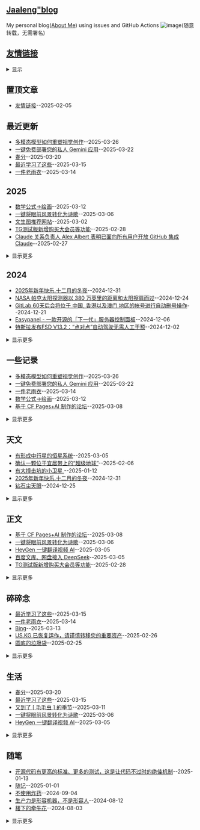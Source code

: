 ## [Jaaleng"blog](https://jaaleng.github.io/)
My personal blog([About Me](https://github.com/jaaleng/jaaleng.github.io/issues/1/)) using issues and GitHub Actions 
![image](https://github.com/user-attachments/assets/a168bf11-661e-4566-b042-7fc9544de528)(随意转载，无需署名)

## [友情链接](https://github.com/jaaleng/gitblog/issues/161)
<details><summary>显示</summary>
<table>
<thead>
<tr>
<th>Name</th>
<th>Link</th>
<th>Desc</th>
</tr>
</thead>
<tbody>
<tr>
<td>mymsn</td>
<td>https://829259.xyz</td>
<td>做个有意思的人</td>
</tr>
</tbody>
</table></details>


## 置顶文章
- [友情链接](https://github.com/jaaleng/jaaleng.github.io/issues/161)--2025-02-05
## 最近更新
- [多模态模型如何重塑视觉创作](https://github.com/jaaleng/jaaleng.github.io/issues/197)--2025-03-26
- [一键免费部署您的私人 Gemini 应用](https://github.com/jaaleng/jaaleng.github.io/issues/196)--2025-03-22
- [春分](https://github.com/jaaleng/jaaleng.github.io/issues/194)--2025-03-20
- [最近学习了这些](https://github.com/jaaleng/jaaleng.github.io/issues/193)--2025-03-15
- [一件老雨衣](https://github.com/jaaleng/jaaleng.github.io/issues/192)--2025-03-14
## 2025
- [数学公式→绘画](https://github.com/jaaleng/jaaleng.github.io/issues/190)--2025-03-12
- [一键将眼前风景转化为诗歌](https://github.com/jaaleng/jaaleng.github.io/issues/187)--2025-03-06
- [文生图推荐网站](https://github.com/jaaleng/jaaleng.github.io/issues/179)--2025-03-02
- [TG测试版新增购买大会员等功能](https://github.com/jaaleng/jaaleng.github.io/issues/178)--2025-02-28
- [Claude 关系负责人 Alex Albert 表明已面向所有用户开放 GitHub 集成 Claude](https://github.com/jaaleng/jaaleng.github.io/issues/177)--2025-02-27
<details><summary>显示更多</summary>

- [圆底的垃圾袋](https://github.com/jaaleng/jaaleng.github.io/issues/174)--2025-02-25
- [Deepseek恢复API充值](https://github.com/jaaleng/jaaleng.github.io/issues/173)--2025-02-25
- [Grok 3 出世后影响最大的是同人文章定制产业](https://github.com/jaaleng/jaaleng.github.io/issues/170)--2025-02-23
- [[ DeepSeek 实用集成 ] DeepSeek 官方发布](https://github.com/jaaleng/jaaleng.github.io/issues/167)--2025-02-11
</details>

## 2024
- [2025年新年快乐.十二月的冬夜](https://github.com/jaaleng/jaaleng.github.io/issues/115)--2024-12-31
- [NASA 帕克太阳探测器以 380 万英里的距离和太阳擦肩而过](https://github.com/jaaleng/jaaleng.github.io/issues/113)--2024-12-24
- [GitLab 60天后会将位于 中国, 香港以及澳门 地区的帐号进行自动删号操作](https://github.com/jaaleng/jaaleng.github.io/issues/112)--2024-12-21
- [Easypanel - 一款开源的「下一代」服务器控制面板](https://github.com/jaaleng/jaaleng.github.io/issues/111)--2024-12-06
- [特斯拉发布FSD V13.2：“点对点”自动驾驶无需人工干预](https://github.com/jaaleng/jaaleng.github.io/issues/109)--2024-12-02
<details><summary>显示更多</summary>

- [Telegram拍卖平台Fragment引进强制KYC](https://github.com/jaaleng/jaaleng.github.io/issues/106)--2024-11-29
- [树莓派发布全新 Compute Module 5，性能大幅提升](https://github.com/jaaleng/jaaleng.github.io/issues/105)--2024-11-28
- [以$2.99/月，订阅两个月Paramount+ with Showtime](https://github.com/jaaleng/jaaleng.github.io/issues/104)--2024-11-27
- [Appcharge 获 2600 万美元融资，助游戏应用绕过苹果谷歌商店](https://github.com/jaaleng/jaaleng.github.io/issues/103)--2024-11-27
- [马斯克新头衔“马园长”](https://github.com/jaaleng/jaaleng.github.io/issues/102)--2024-11-26
- [传 Google 将整合 Chrome OS 与 Android](https://github.com/jaaleng/jaaleng.github.io/issues/101)--2024-11-21
- [海王星的夜晚  ](https://github.com/jaaleng/jaaleng.github.io/issues/100)--2024-11-10
- [AIGC 相关的资源集合](https://github.com/jaaleng/jaaleng.github.io/issues/99)--2024-11-09
- [《自己动手写 Git》中文翻译](https://github.com/jaaleng/jaaleng.github.io/issues/98)--2024-11-02
- [螺旋星系NGC 6744 ](https://github.com/jaaleng/jaaleng.github.io/issues/97)--2024-11-02
- [开源分布式对象存储工具Garage](https://github.com/jaaleng/jaaleng.github.io/issues/96)--2024-11-01
- [Apple 明确表示 Apple Intelligence 将于 10 月推出](https://github.com/jaaleng/jaaleng.github.io/issues/80)--2024-10-07
</details>

## 一些记录
- [多模态模型如何重塑视觉创作](https://github.com/jaaleng/jaaleng.github.io/issues/197)--2025-03-26
- [一键免费部署您的私人 Gemini 应用](https://github.com/jaaleng/jaaleng.github.io/issues/196)--2025-03-22
- [一件老雨衣](https://github.com/jaaleng/jaaleng.github.io/issues/192)--2025-03-14
- [数学公式→绘画](https://github.com/jaaleng/jaaleng.github.io/issues/190)--2025-03-12
- [基于 CF Pages+AI 制作的论坛](https://github.com/jaaleng/jaaleng.github.io/issues/188)--2025-03-08
<details><summary>显示更多</summary>

- [HeyGen 一键翻译视频 AI](https://github.com/jaaleng/jaaleng.github.io/issues/186)--2025-03-05
- [百度文库、网盘接入 DeepSeek](https://github.com/jaaleng/jaaleng.github.io/issues/185)--2025-03-05
- [科学家发现人类祖先在 15 万年前生活在非洲雨林的证据](https://github.com/jaaleng/jaaleng.github.io/issues/180)--2025-03-03
- [文生图推荐网站](https://github.com/jaaleng/jaaleng.github.io/issues/179)--2025-03-02
- [Claude 关系负责人 Alex Albert 表明已面向所有用户开放 GitHub 集成 Claude](https://github.com/jaaleng/jaaleng.github.io/issues/177)--2025-02-27
- [OpenAI 宣布免费开放 ChatGPT 高级语音模式](https://github.com/jaaleng/jaaleng.github.io/issues/176)--2025-02-26
- [Google Drive 现在支持搜索转录后的字幕文稿](https://github.com/jaaleng/jaaleng.github.io/issues/172)--2025-02-25
- [Gmail邮箱将停止使用短信验证码登录](https://github.com/jaaleng/jaaleng.github.io/issues/171)--2025-02-24
- [Grok 3 出世后影响最大的是同人文章定制产业](https://github.com/jaaleng/jaaleng.github.io/issues/170)--2025-02-23
- [一款以Telegram作为储存的文件外链系统](https://github.com/jaaleng/jaaleng.github.io/issues/169)--2025-02-23
- [typecho 博客主题推荐](https://github.com/jaaleng/jaaleng.github.io/issues/168)--2025-02-23
- [[ DeepSeek 实用集成 ] DeepSeek 官方发布](https://github.com/jaaleng/jaaleng.github.io/issues/167)--2025-02-11
- [T-Mobile与Starlink合作推出卫星互联网服务](https://github.com/jaaleng/jaaleng.github.io/issues/166)--2025-02-10
- [回忆](https://github.com/jaaleng/jaaleng.github.io/issues/147)--2025-02-02
- [达·芬奇500年前绘制的秘密隧道，真是奇人啊!](https://github.com/jaaleng/jaaleng.github.io/issues/143)--2025-01-26
- [Telegram 假 Safeguard 骗局最新伎俩汇总](https://github.com/jaaleng/jaaleng.github.io/issues/141)--2025-01-22
- [猫咪的身体是水做的](https://github.com/jaaleng/jaaleng.github.io/issues/140)--2025-01-22
- [IPTV播放器](https://github.com/jaaleng/jaaleng.github.io/issues/139)--2025-01-18
- [Vercel vs Cloudflare Workers](https://github.com/jaaleng/jaaleng.github.io/issues/138)--2025-01-18
- [Typecho主题MWordStar 2.6](https://github.com/jaaleng/jaaleng.github.io/issues/134)--2025-01-17
- [一个 Golang 微服务 HTTP 框架](https://github.com/jaaleng/jaaleng.github.io/issues/133)--2025-01-16
- [开源的APIs项目FreeAPI](https://github.com/jaaleng/jaaleng.github.io/issues/132)--2025-01-15
- [基于AI的智能书签管理插件](https://github.com/jaaleng/jaaleng.github.io/issues/131)--2025-01-14
- [一个免费在线文字 Icon 制作工具](https://github.com/jaaleng/jaaleng.github.io/issues/130)--2025-01-14
- [Termora 是一个终端模拟器和 SSH 客户端，支持 Windows，macOS 和 Linux](https://github.com/jaaleng/jaaleng.github.io/issues/126)--2025-01-13
- [DeepSeek官方App上线](https://github.com/jaaleng/jaaleng.github.io/issues/122)--2025-01-13
- [有大撞击坑的小卫星  ](https://github.com/jaaleng/jaaleng.github.io/issues/121)--2025-01-12
- [Telegram首次实现盈利](https://github.com/jaaleng/jaaleng.github.io/issues/120)--2025-01-12
- [《艾尔登法环 暗夜君临》网络测试启动](https://github.com/jaaleng/jaaleng.github.io/issues/119)--2025-01-12
- [网易旗下视频播放软件网易爆米花已支持Emby](https://github.com/jaaleng/jaaleng.github.io/issues/118)--2025-01-08
- [The first Starlink satellite direct to cell phone constellation is now complete](https://github.com/jaaleng/jaaleng.github.io/issues/117)--2025-01-04
- [随记](https://github.com/jaaleng/jaaleng.github.io/issues/116)--2025-01-01
- [NASA 帕克太阳探测器以 380 万英里的距离和太阳擦肩而过](https://github.com/jaaleng/jaaleng.github.io/issues/113)--2024-12-24
- [GitLab 60天后会将位于 中国, 香港以及澳门 地区的帐号进行自动删号操作](https://github.com/jaaleng/jaaleng.github.io/issues/112)--2024-12-21
- [Easypanel - 一款开源的「下一代」服务器控制面板](https://github.com/jaaleng/jaaleng.github.io/issues/111)--2024-12-06
- [特斯拉发布FSD V13.2：“点对点”自动驾驶无需人工干预](https://github.com/jaaleng/jaaleng.github.io/issues/109)--2024-12-02
- [Telegram拍卖平台Fragment引进强制KYC](https://github.com/jaaleng/jaaleng.github.io/issues/106)--2024-11-29
- [树莓派发布全新 Compute Module 5，性能大幅提升](https://github.com/jaaleng/jaaleng.github.io/issues/105)--2024-11-28
- [Appcharge 获 2600 万美元融资，助游戏应用绕过苹果谷歌商店](https://github.com/jaaleng/jaaleng.github.io/issues/103)--2024-11-27
- [马斯克新头衔“马园长”](https://github.com/jaaleng/jaaleng.github.io/issues/102)--2024-11-26
- [传 Google 将整合 Chrome OS 与 Android](https://github.com/jaaleng/jaaleng.github.io/issues/101)--2024-11-21
- [AIGC 相关的资源集合](https://github.com/jaaleng/jaaleng.github.io/issues/99)--2024-11-09
- [《自己动手写 Git》中文翻译](https://github.com/jaaleng/jaaleng.github.io/issues/98)--2024-11-02
- [开源分布式对象存储工具Garage](https://github.com/jaaleng/jaaleng.github.io/issues/96)--2024-11-01
- [图片加水印的网页工具](https://github.com/jaaleng/jaaleng.github.io/issues/95)--2024-10-30
- [状态钟](https://github.com/jaaleng/jaaleng.github.io/issues/94)--2024-10-28
- [全球免费电视频道的M3U直播源](https://github.com/jaaleng/jaaleng.github.io/issues/93)--2024-10-25
- [三个开源的 Android 邮件客户端](https://github.com/jaaleng/jaaleng.github.io/issues/92)--2024-10-23
- [AirPods Pro 2 新出的听力健康功能不会在全球范围内推出](https://github.com/jaaleng/jaaleng.github.io/issues/91)--2024-10-22
- [Jekyll Github Pages push 报错](https://github.com/jaaleng/jaaleng.github.io/issues/90)--2024-10-21
- [利用耳机发送莫斯电码](https://github.com/jaaleng/jaaleng.github.io/issues/89)--2024-10-21
- [ChatGPT 桌面版现已登陆 Windows 平台](https://github.com/jaaleng/jaaleng.github.io/issues/88)--2024-10-18
- [纽西兰上空的绚烂极光  ](https://github.com/jaaleng/jaaleng.github.io/issues/87)--2024-10-17
- [个人书籍库搭建](https://github.com/jaaleng/jaaleng.github.io/issues/86)--2024-10-17
- [免费域名可托管CF](https://github.com/jaaleng/jaaleng.github.io/issues/85)--2024-10-17
- [Meta 宣布将其 AI 功能扩展到 21 个新国家](https://github.com/jaaleng/jaaleng.github.io/issues/84)--2024-10-13
- [杜罗夫发布长文，讲述其创业历程](https://github.com/jaaleng/jaaleng.github.io/issues/83)--2024-10-12
- [A股大爆发](https://github.com/jaaleng/jaaleng.github.io/issues/82)--2024-10-08
- [OpenAI 宣布推出类似 Anthropic 的 Artifacts 的应用 canvas](https://github.com/jaaleng/jaaleng.github.io/issues/81)--2024-10-07
- [Telegram的安全性分析](https://github.com/jaaleng/jaaleng.github.io/issues/76)--2024-09-26
- [开源SSL证书管理工具](https://github.com/jaaleng/jaaleng.github.io/issues/74)--2024-09-24
- [World in Dots – 一键生成点状地图](https://github.com/jaaleng/jaaleng.github.io/issues/72)--2024-09-22
- [iPhone16 Pro跑分再曝光](https://github.com/jaaleng/jaaleng.github.io/issues/71)--2024-09-21
- [一款安卓应用安装包管理器](https://github.com/jaaleng/jaaleng.github.io/issues/70)--2024-09-20
- [提升Cursor AI代码编辑体验而精选](https://github.com/jaaleng/jaaleng.github.io/issues/68)--2024-09-18
- [历史的真相足以颠覆你的三观](https://github.com/jaaleng/jaaleng.github.io/issues/67)--2024-09-17
- [很多项目可以通过docker进行部署](https://github.com/jaaleng/jaaleng.github.io/issues/66)--2024-09-14
- [开源 Web 思维导图工具](https://github.com/jaaleng/jaaleng.github.io/issues/65)--2024-09-13
- [那些被发明的“外国菜”](https://github.com/jaaleng/jaaleng.github.io/issues/64)--2024-09-12
- [利用大型语言模型增量构建知识图谱的工具](https://github.com/jaaleng/jaaleng.github.io/issues/63)--2024-09-11
- [巧妙的灯泡钟](https://github.com/jaaleng/jaaleng.github.io/issues/61)--2024-09-09
- [一个鱼缸](https://github.com/jaaleng/jaaleng.github.io/issues/60)--2024-09-08
- [Telegram 已经达到了1000万付费订阅用户。现在有1000万人在享受 Telegram Premium 的服务！](https://github.com/jaaleng/jaaleng.github.io/issues/59)--2024-09-07
- [一个在线计算器工具大全](https://github.com/jaaleng/jaaleng.github.io/issues/58)--2024-09-06
- [Typr 是一个类似 Medium 的 React 写作编辑器](https://github.com/jaaleng/jaaleng.github.io/issues/55)--2024-09-03
- [证书防伪](https://github.com/jaaleng/jaaleng.github.io/issues/54)--2024-09-02
- [开源软件商业模式](https://github.com/jaaleng/jaaleng.github.io/issues/53)--2024-09-01
- [冷管降温](https://github.com/jaaleng/jaaleng.github.io/issues/51)--2024-08-29
- [巴黎工艺品博物馆](https://github.com/jaaleng/jaaleng.github.io/issues/49)--2024-08-27
- [彼得·蒂尔的实验](https://github.com/jaaleng/jaaleng.github.io/issues/48)--2024-08-25
- [AR 笔记本](https://github.com/jaaleng/jaaleng.github.io/issues/47)--2024-08-24
- [Stephen Wilkes’ Stunning Day to Night Images Capture a Fully New Perspective](https://github.com/jaaleng/jaaleng.github.io/issues/46)--2024-08-23
- [电源开关符号的演变](https://github.com/jaaleng/jaaleng.github.io/issues/45)--2024-08-23
- [拟人语音](https://github.com/jaaleng/jaaleng.github.io/issues/44)--2024-08-22
- [秘鲁首都利马,悬崖之上](https://github.com/jaaleng/jaaleng.github.io/issues/43)--2024-08-20
- [自制躺式电脑椅](https://github.com/jaaleng/jaaleng.github.io/issues/42)--2024-08-19
- [新疆喀什的阿图什天门景区](https://github.com/jaaleng/jaaleng.github.io/issues/41)--2024-08-18
- [快递电动小车](https://github.com/jaaleng/jaaleng.github.io/issues/40)--2024-08-17
- [广州番禺有个巨无霸地铁站，](https://github.com/jaaleng/jaaleng.github.io/issues/39)--2024-08-16
- [Telegram CEO发文庆祝Telegram成立11周年](https://github.com/jaaleng/jaaleng.github.io/issues/37)--2024-08-14
- [维苏威古卷](https://github.com/jaaleng/jaaleng.github.io/issues/36)--2024-08-13
- [零度国境线](https://github.com/jaaleng/jaaleng.github.io/issues/35)--2024-08-12
- [胡杨林](https://github.com/jaaleng/jaaleng.github.io/issues/34)--2024-08-12
- [一家荷兰公司发明了单叶片的风力发电](https://github.com/jaaleng/jaaleng.github.io/issues/33)--2024-08-12
- [生产力是形容机器，不是形容人](https://github.com/jaaleng/jaaleng.github.io/issues/32)--2024-08-12
- [无叶片飞机](https://github.com/jaaleng/jaaleng.github.io/issues/31)--2024-08-11
- [德雷克海峡](https://github.com/jaaleng/jaaleng.github.io/issues/30)--2024-08-10
- [Archaeologists Unearth Buddha Statue in Ancient Egyptian Port City](https://github.com/jaaleng/jaaleng.github.io/issues/29)--2024-08-10
- [钛心脏](https://github.com/jaaleng/jaaleng.github.io/issues/28)--2024-08-08
- [可种植棺材](https://github.com/jaaleng/jaaleng.github.io/issues/27)--2024-08-07
- [风力发电世界纪录](https://github.com/jaaleng/jaaleng.github.io/issues/26)--2024-08-07
- [电子绷带](https://github.com/jaaleng/jaaleng.github.io/issues/25)--2024-08-07
- [香蕉遥控器](https://github.com/jaaleng/jaaleng.github.io/issues/24)--2024-08-07
- [推荐单栏样式 卡片式设计 的现代 Hexo 主题](https://github.com/jaaleng/jaaleng.github.io/issues/21)--2024-08-02
- [天宝十载（751年）正月，安禄山生日](https://github.com/jaaleng/jaaleng.github.io/issues/20)--2024-08-01
- [Notion 终于要支持中文了！](https://github.com/jaaleng/jaaleng.github.io/issues/19)--2024-07-31
- [转存用的网络服务](https://github.com/jaaleng/jaaleng.github.io/issues/18)--2024-07-31
- [大一统+开源免费！Stability Matrix整合WebUI+ComfyUI等10多种流行包，傻瓜式操作](https://github.com/jaaleng/jaaleng.github.io/issues/17)--2024-07-31
- [在Github上写博客？最简单的方法！](https://github.com/jaaleng/jaaleng.github.io/issues/16)--2024-07-30
- [影视TV](https://github.com/jaaleng/jaaleng.github.io/issues/14)--2024-07-28
- [一个大佬开发的仿朋友圈的极简微博，这个是多人版的](https://github.com/jaaleng/jaaleng.github.io/issues/12)--2024-07-27
- [ 开源许可的种类与区别](https://github.com/jaaleng/jaaleng.github.io/issues/8)--2024-07-27
- [Linux Mint 22 Wilma ](https://github.com/jaaleng/jaaleng.github.io/issues/3)--2024-07-27
- [巴黎奥运会开幕式，来几个常用m3u直播源](https://github.com/jaaleng/jaaleng.github.io/issues/2)--2024-07-26
</details>

## 天文
- [有形成中行星的恒星系统](https://github.com/jaaleng/jaaleng.github.io/issues/181)--2025-03-05
- [确认一颗位于宜居带上的“超级地球”](https://github.com/jaaleng/jaaleng.github.io/issues/164)--2025-02-06
- [有大撞击坑的小卫星  ](https://github.com/jaaleng/jaaleng.github.io/issues/121)--2025-01-12
- [2025年新年快乐.十二月的冬夜](https://github.com/jaaleng/jaaleng.github.io/issues/115)--2024-12-31
- [钻石尘天眼](https://github.com/jaaleng/jaaleng.github.io/issues/114)--2024-12-25
<details><summary>显示更多</summary>

- [NGC 300：恒星的聚落  ](https://github.com/jaaleng/jaaleng.github.io/issues/110)--2024-12-03
- [小小行星的夏夜与冬夜 ](https://github.com/jaaleng/jaaleng.github.io/issues/108)--2024-12-01
- [仙王座的象鼻星云  ](https://github.com/jaaleng/jaaleng.github.io/issues/107)--2024-11-30
- [海王星的夜晚  ](https://github.com/jaaleng/jaaleng.github.io/issues/100)--2024-11-10
- [螺旋星系NGC 6744 ](https://github.com/jaaleng/jaaleng.github.io/issues/97)--2024-11-02
- [纽西兰上空的绚烂极光  ](https://github.com/jaaleng/jaaleng.github.io/issues/87)--2024-10-17
- [火星的二氧化碳](https://github.com/jaaleng/jaaleng.github.io/issues/75)--2024-09-25
- [美人鱼 星云](https://github.com/jaaleng/jaaleng.github.io/issues/69)--2024-09-19
- [扮成土星的月亮  ](https://github.com/jaaleng/jaaleng.github.io/issues/57)--2024-09-05
- [堰蜓座的暗星云  ](https://github.com/jaaleng/jaaleng.github.io/issues/13)--2024-07-28
- [月亮临边的土星](https://github.com/jaaleng/jaaleng.github.io/issues/11)--2024-07-27
</details>

## 正文
- [基于 CF Pages+AI 制作的论坛](https://github.com/jaaleng/jaaleng.github.io/issues/188)--2025-03-08
- [一键将眼前风景转化为诗歌](https://github.com/jaaleng/jaaleng.github.io/issues/187)--2025-03-06
- [HeyGen 一键翻译视频 AI](https://github.com/jaaleng/jaaleng.github.io/issues/186)--2025-03-05
- [百度文库、网盘接入 DeepSeek](https://github.com/jaaleng/jaaleng.github.io/issues/185)--2025-03-05
- [TG测试版新增购买大会员等功能](https://github.com/jaaleng/jaaleng.github.io/issues/178)--2025-02-28
<details><summary>显示更多</summary>

- [Deepseek恢复API充值](https://github.com/jaaleng/jaaleng.github.io/issues/173)--2025-02-25
- [Google Drive 现在支持搜索转录后的字幕文稿](https://github.com/jaaleng/jaaleng.github.io/issues/172)--2025-02-25
- [IPTV播放器](https://github.com/jaaleng/jaaleng.github.io/issues/139)--2025-01-18
- [Vercel vs Cloudflare Workers](https://github.com/jaaleng/jaaleng.github.io/issues/138)--2025-01-18
- [开源的APIs项目FreeAPI](https://github.com/jaaleng/jaaleng.github.io/issues/132)--2025-01-15
- [基于AI的智能书签管理插件](https://github.com/jaaleng/jaaleng.github.io/issues/131)--2025-01-14
- [一个免费在线文字 Icon 制作工具](https://github.com/jaaleng/jaaleng.github.io/issues/130)--2025-01-14
- [开源代码有更高的标准、更多的测试，这是让代码不过时的绝佳机制](https://github.com/jaaleng/jaaleng.github.io/issues/129)--2025-01-13
- [Termora 是一个终端模拟器和 SSH 客户端，支持 Windows，macOS 和 Linux](https://github.com/jaaleng/jaaleng.github.io/issues/126)--2025-01-13
- [DeepSeek官方App上线](https://github.com/jaaleng/jaaleng.github.io/issues/122)--2025-01-13
- [Telegram首次实现盈利](https://github.com/jaaleng/jaaleng.github.io/issues/120)--2025-01-12
- [GitLab 60天后会将位于 中国, 香港以及澳门 地区的帐号进行自动删号操作](https://github.com/jaaleng/jaaleng.github.io/issues/112)--2024-12-21
- [Telegram拍卖平台Fragment引进强制KYC](https://github.com/jaaleng/jaaleng.github.io/issues/106)--2024-11-29
- [以$2.99/月，订阅两个月Paramount+ with Showtime](https://github.com/jaaleng/jaaleng.github.io/issues/104)--2024-11-27
- [传 Google 将整合 Chrome OS 与 Android](https://github.com/jaaleng/jaaleng.github.io/issues/101)--2024-11-21
- [AIGC 相关的资源集合](https://github.com/jaaleng/jaaleng.github.io/issues/99)--2024-11-09
- [《自己动手写 Git》中文翻译](https://github.com/jaaleng/jaaleng.github.io/issues/98)--2024-11-02
- [开源分布式对象存储工具Garage](https://github.com/jaaleng/jaaleng.github.io/issues/96)--2024-11-01
- [状态钟](https://github.com/jaaleng/jaaleng.github.io/issues/94)--2024-10-28
- [三个开源的 Android 邮件客户端](https://github.com/jaaleng/jaaleng.github.io/issues/92)--2024-10-23
- [AirPods Pro 2 新出的听力健康功能不会在全球范围内推出](https://github.com/jaaleng/jaaleng.github.io/issues/91)--2024-10-22
- [Jekyll Github Pages push 报错](https://github.com/jaaleng/jaaleng.github.io/issues/90)--2024-10-21
- [ChatGPT 桌面版现已登陆 Windows 平台](https://github.com/jaaleng/jaaleng.github.io/issues/88)--2024-10-18
- [个人书籍库搭建](https://github.com/jaaleng/jaaleng.github.io/issues/86)--2024-10-17
- [免费域名可托管CF](https://github.com/jaaleng/jaaleng.github.io/issues/85)--2024-10-17
- [Meta 宣布将其 AI 功能扩展到 21 个新国家](https://github.com/jaaleng/jaaleng.github.io/issues/84)--2024-10-13
- [杜罗夫发布长文，讲述其创业历程](https://github.com/jaaleng/jaaleng.github.io/issues/83)--2024-10-12
- [OpenAI 宣布推出类似 Anthropic 的 Artifacts 的应用 canvas](https://github.com/jaaleng/jaaleng.github.io/issues/81)--2024-10-07
- [Apple 明确表示 Apple Intelligence 将于 10 月推出](https://github.com/jaaleng/jaaleng.github.io/issues/80)--2024-10-07
- [OpenAI 推出 ChatGPT 进阶语音功能](https://github.com/jaaleng/jaaleng.github.io/issues/77)--2024-09-27
- [Telegram的安全性分析](https://github.com/jaaleng/jaaleng.github.io/issues/76)--2024-09-26
- [火星的二氧化碳](https://github.com/jaaleng/jaaleng.github.io/issues/75)--2024-09-25
- [开源SSL证书管理工具](https://github.com/jaaleng/jaaleng.github.io/issues/74)--2024-09-24
- [Stack Auth – 开源的用户认证与管理平台](https://github.com/jaaleng/jaaleng.github.io/issues/73)--2024-09-23
- [World in Dots – 一键生成点状地图](https://github.com/jaaleng/jaaleng.github.io/issues/72)--2024-09-22
- [一款安卓应用安装包管理器](https://github.com/jaaleng/jaaleng.github.io/issues/70)--2024-09-20
- [美人鱼 星云](https://github.com/jaaleng/jaaleng.github.io/issues/69)--2024-09-19
- [提升Cursor AI代码编辑体验而精选](https://github.com/jaaleng/jaaleng.github.io/issues/68)--2024-09-18
- [历史的真相足以颠覆你的三观](https://github.com/jaaleng/jaaleng.github.io/issues/67)--2024-09-17
- [很多项目可以通过docker进行部署](https://github.com/jaaleng/jaaleng.github.io/issues/66)--2024-09-14
- [开源 Web 思维导图工具](https://github.com/jaaleng/jaaleng.github.io/issues/65)--2024-09-13
- [利用大型语言模型增量构建知识图谱的工具](https://github.com/jaaleng/jaaleng.github.io/issues/63)--2024-09-11
- [AI赋能，语言无界](https://github.com/jaaleng/jaaleng.github.io/issues/62)--2024-09-10
- [一个在线计算器工具大全](https://github.com/jaaleng/jaaleng.github.io/issues/58)--2024-09-06
- [不使用炸药](https://github.com/jaaleng/jaaleng.github.io/issues/56)--2024-09-04
- [Typr 是一个类似 Medium 的 React 写作编辑器](https://github.com/jaaleng/jaaleng.github.io/issues/55)--2024-09-03
- [证书防伪](https://github.com/jaaleng/jaaleng.github.io/issues/54)--2024-09-02
- [开源软件商业模式](https://github.com/jaaleng/jaaleng.github.io/issues/53)--2024-09-01
- [鲸鲨的确切年龄](https://github.com/jaaleng/jaaleng.github.io/issues/50)--2024-08-28
- [巴黎工艺品博物馆](https://github.com/jaaleng/jaaleng.github.io/issues/49)--2024-08-27
- [自制躺式电脑椅](https://github.com/jaaleng/jaaleng.github.io/issues/42)--2024-08-19
- [广州番禺有个巨无霸地铁站，](https://github.com/jaaleng/jaaleng.github.io/issues/39)--2024-08-16
- [声音授权](https://github.com/jaaleng/jaaleng.github.io/issues/38)--2024-08-15
- [Telegram CEO发文庆祝Telegram成立11周年](https://github.com/jaaleng/jaaleng.github.io/issues/37)--2024-08-14
- [维苏威古卷](https://github.com/jaaleng/jaaleng.github.io/issues/36)--2024-08-13
- [转存用的网络服务](https://github.com/jaaleng/jaaleng.github.io/issues/18)--2024-07-31
- [大一统+开源免费！Stability Matrix整合WebUI+ComfyUI等10多种流行包，傻瓜式操作](https://github.com/jaaleng/jaaleng.github.io/issues/17)--2024-07-31
- [在Github上写博客？最简单的方法！](https://github.com/jaaleng/jaaleng.github.io/issues/16)--2024-07-30
- [一个大佬开发的仿朋友圈的极简微博，这个是多人版的](https://github.com/jaaleng/jaaleng.github.io/issues/12)--2024-07-27
- [一些Emby客户端，Android和iOS](https://github.com/jaaleng/jaaleng.github.io/issues/10)--2024-07-27
</details>

## 碎碎念
- [最近学习了这些](https://github.com/jaaleng/jaaleng.github.io/issues/193)--2025-03-15
- [一件老雨衣](https://github.com/jaaleng/jaaleng.github.io/issues/192)--2025-03-14
- [Bing](https://github.com/jaaleng/jaaleng.github.io/issues/191)--2025-03-13
- [US.KG 已恢复运作，请谨慎转移您的重要资产](https://github.com/jaaleng/jaaleng.github.io/issues/175)--2025-02-26
- [圆底的垃圾袋](https://github.com/jaaleng/jaaleng.github.io/issues/174)--2025-02-25
<details><summary>显示更多</summary>

- [AI永远也代替不了人类。](https://github.com/jaaleng/jaaleng.github.io/issues/165)--2025-02-08
- [哪吒2总票房破55亿!](https://github.com/jaaleng/jaaleng.github.io/issues/162)--2025-02-05
- [回忆](https://github.com/jaaleng/jaaleng.github.io/issues/147)--2025-02-02
- [是，首相  2季全](https://github.com/jaaleng/jaaleng.github.io/issues/137)--2025-01-18
- [推荐个喜马拉雅有声小说《武夫》](https://github.com/jaaleng/jaaleng.github.io/issues/135)--2025-01-17
- [ Windows 3.1 时钟](https://github.com/jaaleng/jaaleng.github.io/issues/128)--2025-01-13
- [《艾尔登法环 暗夜君临》网络测试启动](https://github.com/jaaleng/jaaleng.github.io/issues/119)--2025-01-12
- [利用耳机发送莫斯电码](https://github.com/jaaleng/jaaleng.github.io/issues/89)--2024-10-21
- [A股大爆发](https://github.com/jaaleng/jaaleng.github.io/issues/82)--2024-10-08
- [看了好多还是这样最方便](https://github.com/jaaleng/jaaleng.github.io/issues/78)--2024-09-30
- [不使用炸药](https://github.com/jaaleng/jaaleng.github.io/issues/56)--2024-09-04
- [开源软件商业模式](https://github.com/jaaleng/jaaleng.github.io/issues/53)--2024-09-01
- [我的期待是什么？](https://github.com/jaaleng/jaaleng.github.io/issues/52)--2024-08-30
- [冷管降温](https://github.com/jaaleng/jaaleng.github.io/issues/51)--2024-08-29
- [彼得·蒂尔的实验](https://github.com/jaaleng/jaaleng.github.io/issues/48)--2024-08-25
- [胡杨林](https://github.com/jaaleng/jaaleng.github.io/issues/34)--2024-08-12
- [介绍个这样的网站](https://github.com/jaaleng/jaaleng.github.io/issues/23)--2024-08-03
- [楼下的牵牛花](https://github.com/jaaleng/jaaleng.github.io/issues/22)--2024-08-03
- [莫度他人](https://github.com/jaaleng/jaaleng.github.io/issues/15)--2024-07-28
- [Mozilla在Firefox 128版本中加入了由Meta共同编写、专为广告行业设计的PPA API](https://github.com/jaaleng/jaaleng.github.io/issues/7)--2024-07-27
</details>

## 生活
- [春分](https://github.com/jaaleng/jaaleng.github.io/issues/194)--2025-03-20
- [最近学习了这些](https://github.com/jaaleng/jaaleng.github.io/issues/193)--2025-03-15
- [又到了 [ 毛毛虫 ] 的季节](https://github.com/jaaleng/jaaleng.github.io/issues/189)--2025-03-11
- [一键将眼前风景转化为诗歌](https://github.com/jaaleng/jaaleng.github.io/issues/187)--2025-03-06
- [HeyGen 一键翻译视频 AI](https://github.com/jaaleng/jaaleng.github.io/issues/186)--2025-03-05
<details><summary>显示更多</summary>

- [微信瘦身！原图、视频可清理为普通画质](https://github.com/jaaleng/jaaleng.github.io/issues/184)--2025-03-05
- [驻站](https://github.com/jaaleng/jaaleng.github.io/issues/142)--2025-01-22
- [是，首相  2季全](https://github.com/jaaleng/jaaleng.github.io/issues/137)--2025-01-18
- [推荐个喜马拉雅有声小说《武夫》](https://github.com/jaaleng/jaaleng.github.io/issues/135)--2025-01-17
- [ Windows 3.1 时钟](https://github.com/jaaleng/jaaleng.github.io/issues/128)--2025-01-13
- [能量电子贺卡](https://github.com/jaaleng/jaaleng.github.io/issues/127)--2025-01-13
- [特斯拉发布FSD V13.2：“点对点”自动驾驶无需人工干预](https://github.com/jaaleng/jaaleng.github.io/issues/109)--2024-12-02
- [全球免费电视频道的M3U直播源](https://github.com/jaaleng/jaaleng.github.io/issues/93)--2024-10-25
- [国庆节快乐](https://github.com/jaaleng/jaaleng.github.io/issues/79)--2024-10-06
- [iPhone16 Pro跑分再曝光](https://github.com/jaaleng/jaaleng.github.io/issues/71)--2024-09-21
- [历史的真相足以颠覆你的三观](https://github.com/jaaleng/jaaleng.github.io/issues/67)--2024-09-17
- [那些被发明的“外国菜”](https://github.com/jaaleng/jaaleng.github.io/issues/64)--2024-09-12
- [一个鱼缸](https://github.com/jaaleng/jaaleng.github.io/issues/60)--2024-09-08
- [电源开关符号的演变](https://github.com/jaaleng/jaaleng.github.io/issues/45)--2024-08-23
- [拟人语音](https://github.com/jaaleng/jaaleng.github.io/issues/44)--2024-08-22
- [声音授权](https://github.com/jaaleng/jaaleng.github.io/issues/38)--2024-08-15
- [零度国境线](https://github.com/jaaleng/jaaleng.github.io/issues/35)--2024-08-12
- [胡杨林](https://github.com/jaaleng/jaaleng.github.io/issues/34)--2024-08-12
- [钛心脏](https://github.com/jaaleng/jaaleng.github.io/issues/28)--2024-08-08
- [天宝十载（751年）正月，安禄山生日](https://github.com/jaaleng/jaaleng.github.io/issues/20)--2024-08-01
- [影视TV](https://github.com/jaaleng/jaaleng.github.io/issues/14)--2024-07-28
- [电视直播软件推荐三个，是安装在智能电视或电视盒子的](https://github.com/jaaleng/jaaleng.github.io/issues/9)--2024-07-27
- [就是这个道理。](https://github.com/jaaleng/jaaleng.github.io/issues/6)--2024-07-27
- [奥运会圣火在热气球形状的主火炬点燃](https://github.com/jaaleng/jaaleng.github.io/issues/4)--2024-07-27
</details>

## 随笔
- [开源代码有更高的标准、更多的测试，这是让代码不过时的绝佳机制](https://github.com/jaaleng/jaaleng.github.io/issues/129)--2025-01-13
- [随记](https://github.com/jaaleng/jaaleng.github.io/issues/116)--2025-01-01
- [不使用炸药](https://github.com/jaaleng/jaaleng.github.io/issues/56)--2024-09-04
- [生产力是形容机器，不是形容人](https://github.com/jaaleng/jaaleng.github.io/issues/32)--2024-08-12
- [楼下的牵牛花](https://github.com/jaaleng/jaaleng.github.io/issues/22)--2024-08-03
<details><summary>显示更多</summary>

- [莫度他人](https://github.com/jaaleng/jaaleng.github.io/issues/15)--2024-07-28
- [奥运会圣火在热气球形状的主火炬点燃](https://github.com/jaaleng/jaaleng.github.io/issues/4)--2024-07-27
</details>

